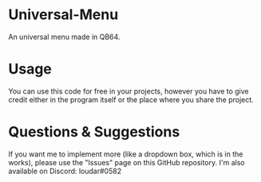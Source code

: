 # Universal-Menu
An universal menu made in QB64.

# Usage
You can use this code for free in your projects, however you have to give credit either in the program itself or the place where you share the project.

# Questions & Suggestions
If you want me to implement more (like a dropdown box, which is in the works), please use the "Issues" page on this GitHub repository. I'm also available on Discord: loudar#0582
